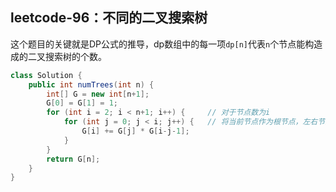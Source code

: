 ## leetcode-96：不同的二叉搜索树

这个题目的关键就是DP公式的推导，dp数组中的每一项`dp[n]`代表`n`个节点能构造成的二叉搜索树的个数。

```java
class Solution {
    public int numTrees(int n) {
        int[] G = new int[n+1];
        G[0] = G[1] = 1;
        for (int i = 2; i < n+1; i++) {     // 对于节点数为i
            for (int j = 0; j < i; j++) {   // 将当前节点作为根节点，左右节点
                G[i] += G[j] * G[i-j-1];
            }
        }
        return G[n];
    }
}
```

